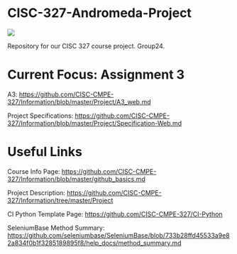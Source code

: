 # CISC-327-Andromeda-Project

[![](https://github.com/chai-tang/CISC-327-Andromeda/workflows/AndromedaSeekGeek-Build/badge.svg)]()

Repository for our CISC 327 course project. Group24.

# Current Focus: Assignment 3

A3: https://github.com/CISC-CMPE-327/Information/blob/master/Project/A3_web.md

Project Specifications: https://github.com/CISC-CMPE-327/Information/blob/master/Project/Specification-Web.md

# Useful Links

Course Info Page: https://github.com/CISC-CMPE-327/Information/blob/master/github_basics.md

Project Description: https://github.com/CISC-CMPE-327/Information/tree/master/Project

CI Python Template Page: https://github.com/CISC-CMPE-327/CI-Python

SeleniumBase Method Summary: https://github.com/seleniumbase/SeleniumBase/blob/733b28ffd45533a9e82a834f0b1f3285189895f8/help_docs/method_summary.md
